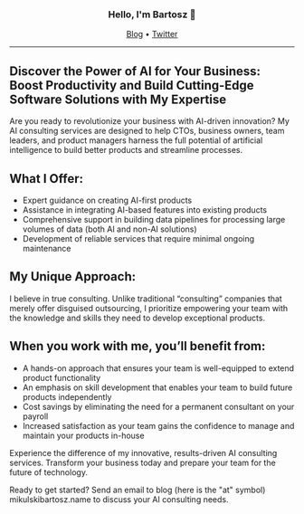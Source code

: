 <h3 align="center">Hello, I'm Bartosz 👋</h3>

<p align="center">
  <a href="https://mikulskibartosz.name">Blog</a> •
  <a href="https://twitter.com/mikulskibartosz">Twitter</a>
</p>

---

## Discover the Power of AI for Your Business: Boost Productivity and Build Cutting-Edge Software Solutions with My Expertise

Are you ready to revolutionize your business with AI-driven innovation? My AI consulting services are designed to help CTOs, business owners, team leaders, and product managers harness the full potential of artificial intelligence to build better products and streamline processes.

## What I Offer:

* Expert guidance on creating AI-first products
* Assistance in integrating AI-based features into existing products
* Comprehensive support in building data pipelines for processing large volumes of data (both AI and non-AI solutions)
* Development of reliable services that require minimal ongoing maintenance

## My Unique Approach:

I believe in true consulting. Unlike traditional “consulting” companies that merely offer disguised outsourcing, I prioritize empowering your team with the knowledge and skills they need to develop exceptional products.

## When you work with me, you’ll benefit from:

* A hands-on approach that ensures your team is well-equipped to extend product functionality
* An emphasis on skill development that enables your team to build future products independently
* Cost savings by eliminating the need for a permanent consultant on your payroll
* Increased satisfaction as your team gains the confidence to manage and maintain your products in-house

Experience the difference of my innovative, results-driven AI consulting services. Transform your business today and prepare your team for the future of technology.

Ready to get started? Send an email to blog (here is the "at" symbol) mikulskibartosz.name to discuss your AI consulting needs.
